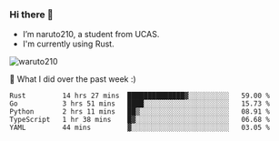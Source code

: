 ### Hi there 👋

- I’m naruto210, a student from UCAS.
- I'm currently using Rust.

<img src="https://komarev.com/ghpvc/?username=waruto210" alt="waruto210" />

🔭 What I did over the past week :)

<!--START_SECTION:waka-->
```text
Rust         14 hrs 27 mins  ██████████████▓░░░░░░░░░░   59.00 % 
Go           3 hrs 51 mins   ████░░░░░░░░░░░░░░░░░░░░░   15.73 % 
Python       2 hrs 11 mins   ██▒░░░░░░░░░░░░░░░░░░░░░░   08.91 % 
TypeScript   1 hr 38 mins    █▓░░░░░░░░░░░░░░░░░░░░░░░   06.68 % 
YAML         44 mins         ▓░░░░░░░░░░░░░░░░░░░░░░░░   03.05 % 
```
<!--END_SECTION:waka-->
